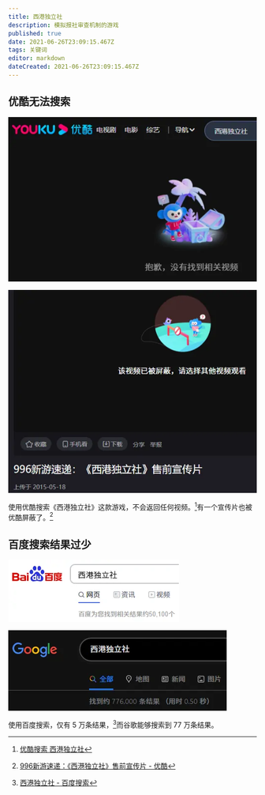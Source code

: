 ```yaml
---
title: 西港独立社
description: 模拟报社审查机制的游戏
published: true
date: 2021-06-26T23:09:15.467Z
tags: 关键词
editor: markdown
dateCreated: 2021-06-26T23:09:15.467Z
---
```


## 优酷无法搜索

![优酷搜索](src/game/TWI/TWI_Y.webp)

![优酷宣传](src/game/TWI/TWI_Y_PV.webp)

使用优酷搜索《西港独立社》这款游戏，不会返回任何视频。[^yksw]有一个宣传片也被优酷屏蔽了。[^pv_wb]

[^yksw]: [优酷搜索 西港独立社](https://so.youku.com/search_video/q_%E8%A5%BF%E6%B8%AF%E7%8B%AC%E7%AB%8B%E7%A4%BE?searchfrom=1)

[^pv_wb]: [996新游速递：《西港独立社》售前宣传片 - 优酷](https://v.youku.com/v_show/id_XOTU4NDA4NDY4.html)

## 百度搜索结果过少

![百度搜索](src/game/TWI/TWI_B.webp)

![谷歌搜索](src/game/TWI/TWI_G.webp)

使用百度搜索，仅有 5 万条结果，[^twi_b]而谷歌能够搜索到 77 万条结果。

[^twi_b]: [西港独立社 - 百度搜索](https://archive.is/GptvB "https://www.baidu.com/s?&wd=西港独立社")

